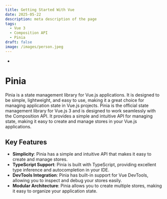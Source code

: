 ```yaml
---
title: Getting Started With Vue
date: 2025-05-22
description: meta description of the page
tags:
  - Vue 3
  - Composition API
  - Pinia
draft: false
image: /images/person.jpeg
---
```


-

# Pinia

Pinia is a state management library for Vue.js applications. It is designed to be simple, lightweight, and easy to use, making it a great choice for managing application state in Vue.js projects.
Pinia is the official state management library for Vue.js 3 and is designed to work seamlessly with the Composition API. It provides a simple and intuitive API for managing state, making it easy to create and manage stores in your Vue.js applications.

## Key Features

- **Simplicity**: Pinia has a simple and intuitive API that makes it easy to create and manage stores.
- **TypeScript Support**: Pinia is built with TypeScript, providing excellent type inference and autocompletion in your IDE.
- **DevTools Integration**: Pinia has built-in support for Vue DevTools, allowing you to inspect and debug your stores easily.
- **Modular Architecture**: Pinia allows you to create multiple stores, making it easy to organize your application state.
